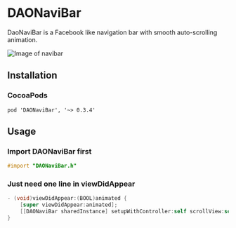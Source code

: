 # DAONaviBar
DaoNaviBar is a Facebook like navigation bar with smooth auto-scrolling animation.

![Image of navibar](https://media.giphy.com/media/aMkjGZk8fA8HC/giphy.gif)

## Installation ##
### CocoaPods ###
```
pod 'DAONaviBar', '~> 0.3.4'
```

## Usage ##
### Import DAONaviBar first ###
```objective-c
#import "DAONaviBar.h"
```

### Just need one line in viewDidAppear ###
```objective-c
- (void)viewDidAppear:(BOOL)animated {
    [super viewDidAppear:animated];
    [[DAONaviBar sharedInstance] setupWithController:self scrollView:self.scrollViewToTrack];
}
```
